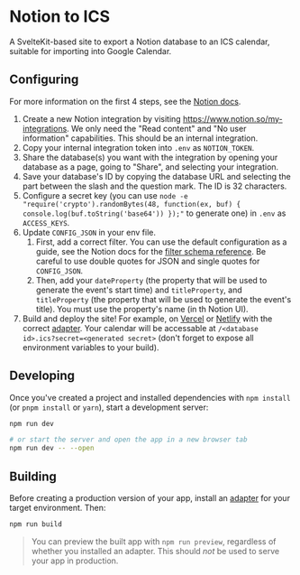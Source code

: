 # Notion to ICS

A SvelteKit-based site to export a Notion database to an ICS calendar, suitable for importing into Google Calendar.

## Configuring

For more information on the first 4 steps, see the [Notion docs](https://developers.notion.com/docs/getting-started).

1. Create a new Notion integration by visiting https://www.notion.so/my-integrations. We only need the "Read content" and "No user information" capabilities. This should be an internal integration.
2. Copy your internal integration token into `.env` as `NOTION_TOKEN`.
3. Share the database(s) you want with the integration by opening your database as a page, going to "Share", and selecting your integration.
4. Save your database's ID by copying the database URL and selecting the part between the slash and the question mark. The ID is 32 characters.
5. Configure a secret key (you can use `node -e "require('crypto').randomBytes(48, function(ex, buf) { console.log(buf.toString('base64')) });"` to generate one) in `.env` as `ACCESS_KEYS`.
6. Update `CONFIG_JSON` in your env file.
   1. First, add a correct filter. You can use the default configuration as a guide, see the Notion docs for the [filter schema reference](https://developers.notion.com/reference/post-database-query#post-database-query-filter). Be careful to use double quotes for JSON and single quotes for `CONFIG_JSON`.
   2. Then, add your `dateProperty` (the property that will be used to generate the event's start time) and `titleProperty`, and `titleProperty` (the property that will be used to generate the event's title). You must use the property's name (in th Notion UI).
7. Build and deploy the site! For example, on [Vercel](https://vercel.com/) or [Netlify](https://netlify.com/) with the correct [adapter](https://kit.svelte.dev/docs#adapters). Your calendar will be accessable at `/<database id>.ics?secret=<generated secret>` (don't forget to expose all environment variables to your build).

## Developing

Once you've created a project and installed dependencies with `npm install` (or `pnpm install` or `yarn`), start a development server:

```bash
npm run dev

# or start the server and open the app in a new browser tab
npm run dev -- --open
```

## Building

Before creating a production version of your app, install an [adapter](https://kit.svelte.dev/docs#adapters) for your target environment. Then:

```bash
npm run build
```

> You can preview the built app with `npm run preview`, regardless of whether you installed an adapter. This should _not_ be used to serve your app in production.
